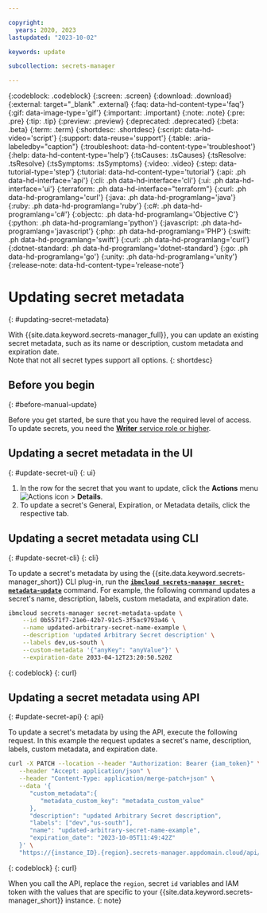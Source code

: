 ```yaml
---

copyright:
  years: 2020, 2023
lastupdated: "2023-10-02"

keywords: update

subcollection: secrets-manager

---
```


{:codeblock: .codeblock}
{:screen: .screen}
{:download: .download}
{:external: target="_blank" .external}
{:faq: data-hd-content-type='faq'}
{:gif: data-image-type='gif'}
{:important: .important}
{:note: .note}
{:pre: .pre}
{:tip: .tip}
{:preview: .preview}
{:deprecated: .deprecated}
{:beta: .beta}
{:term: .term}
{:shortdesc: .shortdesc}
{:script: data-hd-video='script'}
{:support: data-reuse='support'}
{:table: .aria-labeledby="caption"}
{:troubleshoot: data-hd-content-type='troubleshoot'}
{:help: data-hd-content-type='help'}
{:tsCauses: .tsCauses}
{:tsResolve: .tsResolve}
{:tsSymptoms: .tsSymptoms}
{:video: .video}
{:step: data-tutorial-type='step'}
{:tutorial: data-hd-content-type='tutorial'}
{:api: .ph data-hd-interface='api'}
{:cli: .ph data-hd-interface='cli'}
{:ui: .ph data-hd-interface='ui'}
{:terraform: .ph data-hd-interface="terraform"}
{:curl: .ph data-hd-programlang='curl'}
{:java: .ph data-hd-programlang='java'}
{:ruby: .ph data-hd-programlang='ruby'}
{:c#: .ph data-hd-programlang='c#'}
{:objectc: .ph data-hd-programlang='Objective C'}
{:python: .ph data-hd-programlang='python'}
{:javascript: .ph data-hd-programlang='javascript'}
{:php: .ph data-hd-programlang='PHP'}
{:swift: .ph data-hd-programlang='swift'}
{:curl: .ph data-hd-programlang='curl'}
{:dotnet-standard: .ph data-hd-programlang='dotnet-standard'}
{:go: .ph data-hd-programlang='go'}
{:unity: .ph data-hd-programlang='unity'}
{:release-note: data-hd-content-type='release-note'}

# Updating secret metadata
{: #updating-secret-metadata}

With {{site.data.keyword.secrets-manager_full}}, you can update an existing secret metadata, such as its name or description, custom metadata and expiration date.  
Note that not all secret types support all options.
{: shortdesc}


## Before you begin
{: #before-manual-update}

Before you get started, be sure that you have the required level of access. To update secrets, you need the [**Writer** service role or higher](/docs/secrets-manager?topic=secrets-manager-iam).


## Updating a secret metadata in the UI
{: #update-secret-ui}
{: ui}

1. In the row for the secret that you want to update, click the **Actions** menu ![Actions icon](../icons/actions-icon-vertical.svg) > **Details**.
2. To update a secret's General, Expiration, or Metadata details, click the respective tab.


## Updating a secret metadata using CLI
{: #update-secret-cli}
{: cli}

To update a secret's metadata by using the {{site.data.keyword.secrets-manager_short}} CLI plug-in, run the [**`ibmcloud secrets-manager secret-metadata-update`**](/docs/secrets-manager-cli-plugin?topic=secrets-manager-cli-plugin-secrets-manager-cli#secrets-manager-cli-secret-metadata-update-command) command. For example, the following command updates a secret's name, description, labels, custom metadata, and expiration date.

```sh
ibmcloud secrets-manager secret-metadata-update \
    --id 0b5571f7-21e6-42b7-91c5-3f5ac9793a46 \
    --name updated-arbitrary-secret-name-example \
    --description 'updated Arbitrary Secret description' \
    --labels dev,us-south \
    --custom-metadata '{"anyKey": "anyValue"}' \
    --expiration-date 2033-04-12T23:20:50.520Z
```
{: codeblock}
{: curl}


## Updating a secret metadata using API
{: #update-secret-api}
{: api}

To update a secret's metadata by using the API, execute the following request. In this example the request updates a secret's name, description, labels, custom metadata, and expiration date.

```sh
curl -X PATCH --location --header "Authorization: Bearer {iam_token}" \
   --header "Accept: application/json" \
   --header "Content-Type: application/merge-patch+json" \
   --data '{
      "custom_metadata":{
         "metadata_custom_key": "metadata_custom_value"
      },
      "description": "updated Arbitrary Secret description",
      "labels": ["dev","us-south"],
      "name": "updated-arbitrary-secret-name-example",
      "expiration_date": "2023-10-05T11:49:42Z"
   }' \  
   "https://{instance_ID}.{region}.secrets-manager.appdomain.cloud/api/v2/secrets/{id}/metadata"
```
{: codeblock}
{: curl}

When you call the API, replace the `region`, secret `id` variables and IAM token with the values that are specific to your {{site.data.keyword.secrets-manager_short}} instance.
{: note}